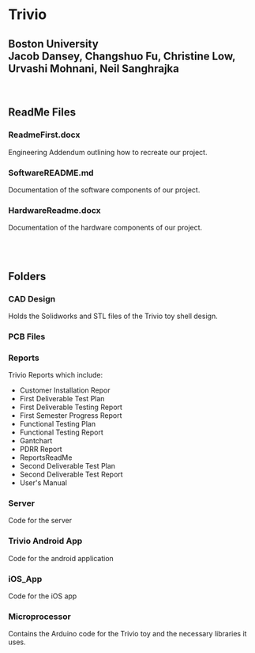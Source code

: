 # Trivio
<h2>Boston University<br>
Jacob Dansey, Changshuo Fu, Christine Low, Urvashi Mohnani, Neil Sanghrajka</h2>
<br>

<h2>ReadMe Files</h2>

<h3>ReadmeFirst.docx</h3>
<p>Engineering Addendum outlining how to recreate our project.</p>

<h3>SoftwareREADME.md</h3>
<p>Documentation of the software components of our project.</p>

<h3>HardwareReadme.docx</h3>
<p>Documentation of the hardware components of our project.</p>

<br><br>
<h2>Folders</h2>

<h3>CAD Design</h3>
<p>Holds the Solidworks and STL files of the Trivio toy shell design.</p>

<h3>PCB Files</h3>
<p> </p>

<h3>Reports</h3>
<p>Trivio Reports which include:</p>
<ul>
<li>Customer Installation Repor</li>
<li>First Deliverable Test Plan</li>
<li>First Deliverable Testing Report</li>
<li>First Semester Progress Report</li>
<li>Functional Testing Plan</li>
<li>Functional Testing Report</li>
<li>Gantchart</li>
<li>PDRR Report</li>
<li>ReportsReadMe</li>
<li>Second Deliverable Test Plan</li>
<li>Second Deliverable Test Report</li>
<li>User's Manual</li>
</ul>

<h3>Server</h3>
<p>Code for the server</p>

<h3>Trivio Android App</h3>
<p>Code for the android application</p>

<h3>iOS_App</h3>
<p>Code for the iOS app</p>

<h3>Microprocessor</h3>
<p>Contains the Arduino code for the Trivio toy and the necessary libraries it uses.</p>

